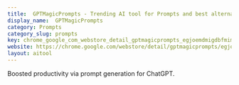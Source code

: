 ```yaml
---
title:  GPTMagicPrompts - Trending AI tool for Prompts and best alternatives
display_name:  GPTMagicPrompts
category: Prompts
category_slug: prompts
key: chrome_google_com_webstore_detail_gptmagicprompts_egjoemdmigdbfmimfnck
website: https://chrome.google.com/webstore/detail/gptmagicprompts/egjoemdmigdbfmimfnckbhjmhjmlecma
layout: aitool
---
```


Boosted productivity via prompt generation for ChatGPT.
